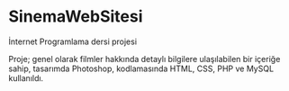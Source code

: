 SinemaWebSitesi
=============

İnternet Programlama dersi projesi

Proje; genel olarak filmler hakkında detaylı bilgilere ulaşılabilen bir içeriğe sahip, tasarımda Photoshop, kodlamasında HTML, CSS, PHP ve MySQL kullanıldı.
